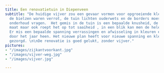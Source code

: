 ```yaml
---
title: Een renovatietuin in Diepenveen
subtitle: "De huidige vijver zou een gevaar vormen voor opgroeiende klein kinderen,
  de bielzen waren verrot, de tuin lichten ouderwets en de borders moesten niet teveel
  onderhoud vragen.  Het gemis in de tuin is een bepaalde knusheid, de menselijke
  maat maar ook roept het op tot saaiheid , in een blik kan men de hele tuin overzien.
  Er mis een bepaalde spanning verrassingen en afwisseling in kleuren en bladtexturen
  door het jaar heen. Het nieuwe plan heeft voor nieuwe spanning en kleur en afwisseling
  gezorgd. \n\nDe renovatie is goed gelukt, zonder vijver."
pictures:
- "/images/zijkantvoorkant.jpg"
- "/images/vijver-weg.jpg"
- "/images/vijver.jpg"

---
```

